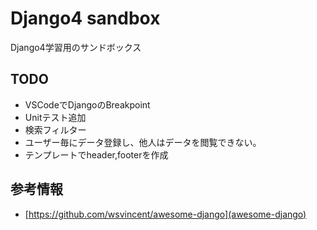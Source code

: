 # Django4 sandbox

Django4学習用のサンドボックス

## TODO

- VSCodeでDjangoのBreakpoint
- Unitテスト追加
- 検索フィルター
- ユーザー毎にデータ登録し、他人はデータを閲覧できない。
- テンプレートでheader,footerを作成

## 参考情報

- [https://github.com/wsvincent/awesome-django](awesome-django)
